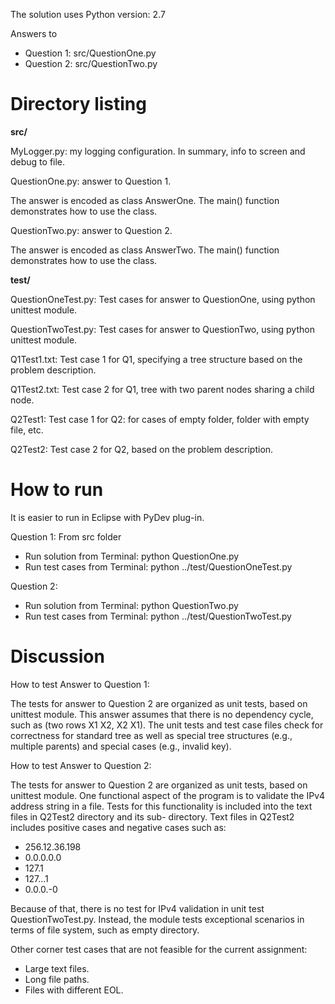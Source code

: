 The solution uses Python version: 2.7

Answers to
* Question 1: src/QuestionOne.py
* Question 2: src/QuestionTwo.py

Directory listing
============================

**src/**

MyLogger.py: my logging configuration. In summary, info to screen and debug to file.

QuestionOne.py: answer to Question 1. 

The answer is encoded as class AnswerOne. The main() function demonstrates how to use
the class.

QuestionTwo.py: answer to Question 2.

The answer is encoded as class AnswerTwo. The main() function demonstrates how to use
the class.

**test/**

QuestionOneTest.py: Test cases for answer to QuestionOne, using python unittest module.

QuestionTwoTest.py: Test cases for answer to QuestionTwo, using python unittest module.

Q1Test1.txt: Test case 1 for Q1, specifying a tree structure based on the problem description.

Q1Test2.txt: Test case 2 for Q1, tree with two parent nodes sharing a child node. 

Q2Test1: Test case 1 for Q2: for cases of empty folder, folder with empty file, etc.

Q2Test2: Test case 2 for Q2, based on the problem description.

How to run
============================
It is easier to run in Eclipse with PyDev plug-in.

Question 1: From src folder
* Run solution from Terminal: python QuestionOne.py
* Run test cases from Terminal: python ../test/QuestionOneTest.py

Question 2:
* Run solution from Terminal: python QuestionTwo.py
* Run test cases from Terminal: python ../test/QuestionTwoTest.py

Discussion
============================

How to test Answer to Question 1:

The tests for answer to Question 2 are organized as unit tests, based on unittest module.
This answer assumes that there is no dependency cycle, such as (two rows X1 X2, X2 X1).
The unit tests and test case files check for correctness for standard tree as well as
special tree structures (e.g., multiple parents) and special cases (e.g., invalid key).


How to test Answer to Question 2:

The tests for answer to Question 2 are organized as unit tests, based on unittest module.
One functional aspect of the program is to validate the IPv4 address string in a file.
Tests for this functionality is included into the text files in Q2Test2 directory and its sub-
directory. Text files in Q2Test2 includes positive cases and negative cases such as:
* 256.12.36.198
* 0.0.0.0.0
* 127.1
* 127...1
* 0.0.0.-0

Because of that, there is no test for IPv4 validation in unit test QuestionTwoTest.py. Instead,
the module tests exceptional scenarios in terms of file system, such as empty directory.

Other corner test cases that are not feasible for the current assignment:
* Large text files.
* Long file paths.
* Files with different EOL.
